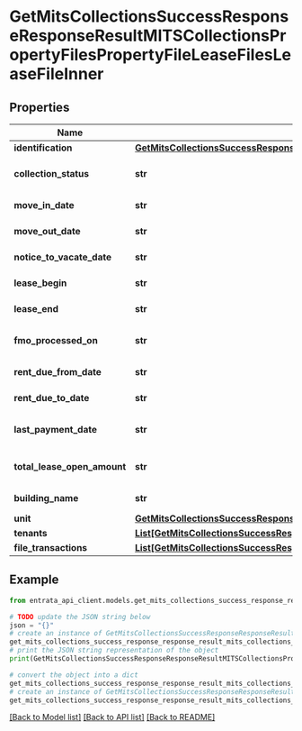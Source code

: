 # GetMitsCollectionsSuccessResponseResponseResultMITSCollectionsPropertyFilesPropertyFileLeaseFilesLeaseFileInner


## Properties

Name | Type | Description | Notes
------------ | ------------- | ------------- | -------------
**identification** | [**GetMitsCollectionsSuccessResponseResponseResultMITSCollectionsPropertyFilesPropertyFileLeaseFilesLeaseFileInnerIdentification**](GetMitsCollectionsSuccessResponseResponseResultMITSCollectionsPropertyFilesPropertyFileLeaseFilesLeaseFileInnerIdentification.md) |  | 
**collection_status** | **str** | The collection status | 
**move_in_date** | **str** | Move-in date | 
**move_out_date** | **str** | Move-out date | 
**notice_to_vacate_date** | **str** | Notice to vacate date | 
**lease_begin** | **str** | Lease begin date | 
**lease_end** | **str** | Lease end date | 
**fmo_processed_on** | **str** | Date the FMO was processed | 
**rent_due_from_date** | **str** | Rent due from date | 
**rent_due_to_date** | **str** | Rent due to date | 
**last_payment_date** | **str** | Last payment date | 
**total_lease_open_amount** | **str** | Total open amount for the lease | 
**building_name** | **str** | Name of the building | 
**unit** | [**GetMitsCollectionsSuccessResponseResponseResultMITSCollectionsPropertyFilesPropertyFileLeaseFilesLeaseFileInnerUnit**](GetMitsCollectionsSuccessResponseResponseResultMITSCollectionsPropertyFilesPropertyFileLeaseFilesLeaseFileInnerUnit.md) |  | 
**tenants** | [**List[GetMitsCollectionsSuccessResponseResponseResultMITSCollectionsPropertyFilesPropertyFileLeaseFilesLeaseFileInnerTenantsInner]**](GetMitsCollectionsSuccessResponseResponseResultMITSCollectionsPropertyFilesPropertyFileLeaseFilesLeaseFileInnerTenantsInner.md) |  | 
**file_transactions** | [**List[GetMitsCollectionsSuccessResponseResponseResultMITSCollectionsPropertyFilesPropertyFileLeaseFilesLeaseFileInnerFileTransactionsInner]**](GetMitsCollectionsSuccessResponseResponseResultMITSCollectionsPropertyFilesPropertyFileLeaseFilesLeaseFileInnerFileTransactionsInner.md) |  | 

## Example

```python
from entrata_api_client.models.get_mits_collections_success_response_response_result_mits_collections_property_files_property_file_lease_files_lease_file_inner import GetMitsCollectionsSuccessResponseResponseResultMITSCollectionsPropertyFilesPropertyFileLeaseFilesLeaseFileInner

# TODO update the JSON string below
json = "{}"
# create an instance of GetMitsCollectionsSuccessResponseResponseResultMITSCollectionsPropertyFilesPropertyFileLeaseFilesLeaseFileInner from a JSON string
get_mits_collections_success_response_response_result_mits_collections_property_files_property_file_lease_files_lease_file_inner_instance = GetMitsCollectionsSuccessResponseResponseResultMITSCollectionsPropertyFilesPropertyFileLeaseFilesLeaseFileInner.from_json(json)
# print the JSON string representation of the object
print(GetMitsCollectionsSuccessResponseResponseResultMITSCollectionsPropertyFilesPropertyFileLeaseFilesLeaseFileInner.to_json())

# convert the object into a dict
get_mits_collections_success_response_response_result_mits_collections_property_files_property_file_lease_files_lease_file_inner_dict = get_mits_collections_success_response_response_result_mits_collections_property_files_property_file_lease_files_lease_file_inner_instance.to_dict()
# create an instance of GetMitsCollectionsSuccessResponseResponseResultMITSCollectionsPropertyFilesPropertyFileLeaseFilesLeaseFileInner from a dict
get_mits_collections_success_response_response_result_mits_collections_property_files_property_file_lease_files_lease_file_inner_from_dict = GetMitsCollectionsSuccessResponseResponseResultMITSCollectionsPropertyFilesPropertyFileLeaseFilesLeaseFileInner.from_dict(get_mits_collections_success_response_response_result_mits_collections_property_files_property_file_lease_files_lease_file_inner_dict)
```
[[Back to Model list]](../README.md#documentation-for-models) [[Back to API list]](../README.md#documentation-for-api-endpoints) [[Back to README]](../README.md)


